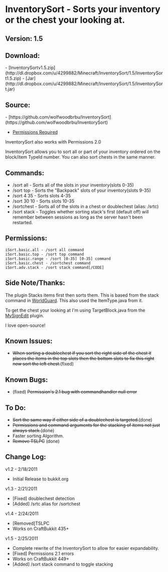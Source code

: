 <h1>InventorySort - Sorts your inventory or the chest your looking at.</h1>
<h2>Version: 1.5</h2>

<h2>Download:</h2>
- [InventorySortv1.5.zip](http://dl.dropbox.com/u/4299882/Minecraft/InventorySort/1.5/InventorySort1.5.zip)
- [Jar](http://dl.dropbox.com/u/4299882/Minecraft/InventorySort/1.5/InventorySort.jar)

<h2>Source:</h2>
- [https://github.com/wolfwoodbrbu/InventorySort](https://github.com/wolfwoodbrbu/InventorySort)

- [Permissions Required](http://forums.bukkit.org/threads/admn-info-permissions-v2-0-revolutionizing-the-group-system.1403/)

InventorySort also works with Permissions 2.0

InventorySort allows you to sort all or part of your inventory ordered on the block/item TypeId number. You can also sort chests in the same manner.

Commands:
--------

* /sort all - Sorts all of the slots in your inventory(slots 0-35)
* /sort top - Sorts the "Backpack" slots of your inventory(slots 9-35)
* /sort 4 35 - Sorts slots 4-35
* /sort 30 10 - Sorts slots 10-35
* /sortchest - Sorts all of the slots in a chest or doublechest (alias: /srtc)
* /sort stack - Toggles whether sorting stack's first (default off) will remember between sessions as long as the server hasn't been restarted.

Permissions:
-----------

    iSort.basic.all - /sort all command
    iSort.basic.top - /sort top command
    iSort.basic.range - /sort [0-35] [0-35] command
    iSort.basic.chest - /sortchest command
    iSort.adv.stack - /sort stack command[/CODE]

Side Note/Thanks:
----------------

The plugin Stacks items first then sorts them. This is based from the stack command in [WorldGuard](http://forums.bukkit.org/threads/sec-worldguard-v3-2-2-protect-areas-block-fire-info-about-4-x-available.790/). This also used the ItemType.java from it.

To get the chest your looking at I'm using TargetBlock.java from the [MySignEdit](http://forums.bukkit.org/threads/mech-mysignedit-v1-2.1436/) plugin.

I love open-source!

Known Issues:
------------

* <del>When sorting a doublechest if you sort the right side of the chest it places the items in the top slots then the bottom slots to fix this right now sort the left chest.</del>(fixed)

Known Bugs:
----------

* (fixed) <del>Permission's 2.1 bug with commandhandler null error</del>

To Do:
-----

* <del>Sort the same way if either side of a doublechest is targeted.</del>(done)
* <del>Permissions and command arguments for the stacking of items not just always stack.</del>(done)
* Faster sorting Algorithm.
* <del>Remove TSLPC</del> (done)

Change Log:
----------

v1.2 - 2/18/2011
+ Initial Release to bukkit.org

v1.3 - 2/21/2011
+ [Fixed] doublechest detection
+ [Added] /srtc alias for /sortchest

v1.4 - 2/24/2011
+ [Removed]TSLPC
+ Works on CraftBukkit 435+

v1.5 - 2/25/2011
+ Complete rewrite of the InventorySort to allow for easier expandability.
+ [Fixed] Permissions 2.1 errors
+ Works on CraftBukkit 449+
+ [Added] /sort stack command to toggle stacking